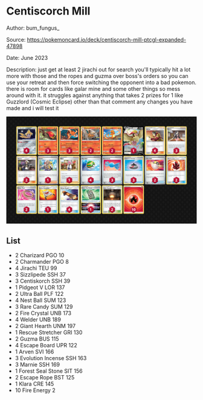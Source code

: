 # Centiscorch Mill

Author: bum_fungus_

Source: <https://pokemoncard.io/deck/centiscorch-mill-ptcgl-expanded-47898>

Date: June 2023

Description: just get at least 2 jirachi out for search you'll typically hit a lot more with those and the ropes and guzma over boss's orders so you can use your retreat and then force switching the opponent into a bad pokemon. there is room for cards like galar mine and some other things so mess around with it. it struggles against anything that takes 2 prizes for 1 like Guzzlord (Cosmic Eclipse) other than that comment any changes you have made and i will test it

![decklist](../../images/SVI/Centiscorch%20Mill/1-%20Centiscorch%20Mill.png)

## List

* 2 Charizard PGO 10
* 2 Charmander PGO 8
* 4 Jirachi TEU 99
* 3 Sizzlipede SSH 37
* 3 Centiskorch SSH 39
* 1 Pidgeot V LOR 137
* 2 Ultra Ball PLF 122
* 4 Nest Ball SUM 123
* 3 Rare Candy SUM 129
* 2 Fire Crystal UNB 173
* 4 Welder UNB 189
* 2 Giant Hearth UNM 197
* 1 Rescue Stretcher GRI 130
* 2 Guzma BUS 115
* 4 Escape Board UPR 122
* 1 Arven SVI 166
* 3 Evolution Incense SSH 163
* 3 Marnie SSH 169
* 1 Forest Seal Stone SIT 156
* 2 Escape Rope BST 125
* 1 Klara CRE 145
* 10 Fire Energy 2
